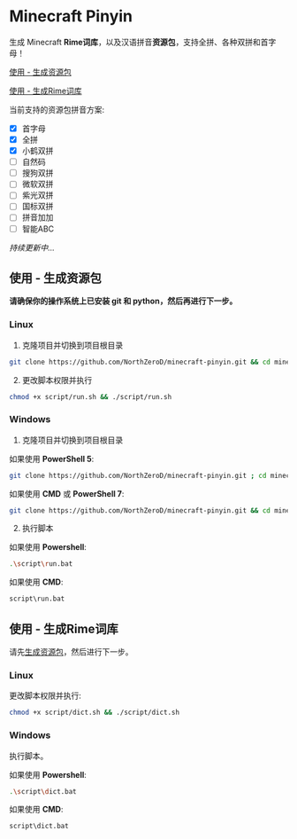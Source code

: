 # Minecraft Pinyin

生成 Minecraft **Rime词库**，以及汉语拼音**资源包**，支持全拼、各种双拼和首字母！

[使用 - 生成资源包](#使用---生成资源包)

[使用 - 生成Rime词库](使用---生成Rime词库)

当前支持的资源包拼音方案:

- [x] 首字母
- [x] 全拼
- [x] 小鹤双拼
- [ ] 自然码
- [ ] 搜狗双拼
- [ ] 微软双拼
- [ ] 紫光双拼
- [ ] 国标双拼
- [ ] 拼音加加
- [ ] 智能ABC

*持续更新中...*

## 使用 - 生成资源包

**请确保你的操作系统上已安装 git 和 python，然后再进行下一步。**

### Linux

1. 克隆项目并切换到项目根目录

```bash
git clone https://github.com/NorthZeroD/minecraft-pinyin.git && cd minecraft-pinyin
```

2. 更改脚本权限并执行

```bash
chmod +x script/run.sh && ./script/run.sh
```

### Windows

1. 克隆项目并切换到项目根目录

如果使用 **PowerShell 5**:

```bash
git clone https://github.com/NorthZeroD/minecraft-pinyin.git ; cd minecraft-pinyin
```

如果使用 **CMD** 或 **PowerShell 7**:

```bash
git clone https://github.com/NorthZeroD/minecraft-pinyin.git && cd minecraft-pinyin
```

2. 执行脚本

如果使用 **Powershell**:

```bash
.\script\run.bat
```

如果使用 **CMD**:

```bash
script\run.bat
```

## 使用 - 生成Rime词库

请先[生成资源包](#使用---生成资源包)，然后进行下一步。

### Linux

更改脚本权限并执行:

```bash
chmod +x script/dict.sh && ./script/dict.sh
```

### Windows

执行脚本。

如果使用 **Powershell**:

```bash
.\script\dict.bat
```

如果使用 **CMD**:

```bash
script\dict.bat
```
